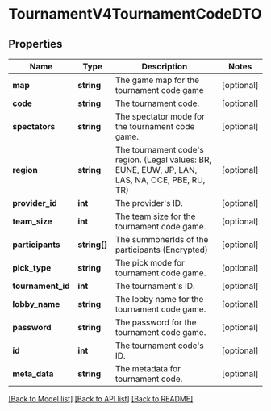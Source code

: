 # TournamentV4TournamentCodeDTO

## Properties
Name | Type | Description | Notes
------------ | ------------- | ------------- | -------------
**map** | **string** | The game map for the tournament code game | [optional] 
**code** | **string** | The tournament code. | [optional] 
**spectators** | **string** | The spectator mode for the tournament code game. | [optional] 
**region** | **string** | The tournament code&#39;s region.              (Legal values:  BR,  EUNE,  EUW,  JP,  LAN,  LAS,  NA,  OCE,  PBE,  RU,  TR) | [optional] 
**provider_id** | **int** | The provider&#39;s ID. | [optional] 
**team_size** | **int** | The team size for the tournament code game. | [optional] 
**participants** | **string[]** | The summonerIds of the participants (Encrypted) | [optional] 
**pick_type** | **string** | The pick mode for tournament code game. | [optional] 
**tournament_id** | **int** | The tournament&#39;s ID. | [optional] 
**lobby_name** | **string** | The lobby name for the tournament code game. | [optional] 
**password** | **string** | The password for the tournament code game. | [optional] 
**id** | **int** | The tournament code&#39;s ID. | [optional] 
**meta_data** | **string** | The metadata for tournament code. | [optional] 

[[Back to Model list]](../README.md#documentation-for-models) [[Back to API list]](../README.md#documentation-for-api-endpoints) [[Back to README]](../README.md)


